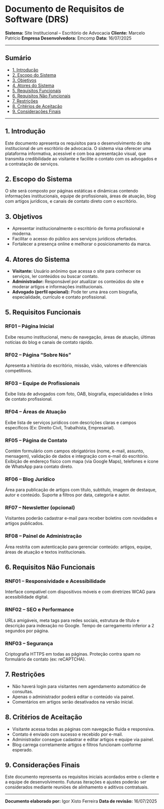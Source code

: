 # Documento de Requisitos de Software (DRS)

**Sistema:** Site Institucional – Escritório de Advocacia
**Cliente:** Marcelo Patrício
**Empresa Desenvolvedora:** Emcomp
**Data:** 16/07/2025

---

## Sumário

* [1. Introdução](#1-introdução)
* [2. Escopo do Sistema](#2-escopo-do-sistema)
* [3. Objetivos](#3-objetivos)
* [4. Atores do Sistema](#4-atores-do-sistema)
* [5. Requisitos Funcionais](#5-requisitos-funcionais)
* [6. Requisitos Não Funcionais](#6-requisitos-não-funcionais)
* [7. Restrições](#7-restrições)
* [8. Critérios de Aceitação](#8-critérios-de-aceitação)
* [9. Considerações Finais](#9-considerações-finais)

---

## 1. Introdução

Este documento apresenta os requisitos para o desenvolvimento do site institucional de um escritório de advocacia. O sistema visa oferecer uma plataforma informativa, acessível e com boa apresentação visual, que transmita credibilidade ao visitante e facilite o contato com os advogados e a contratação de serviços.

## 2. Escopo do Sistema

O site será composto por páginas estáticas e dinâmicas contendo informações institucionais, equipe de profissionais, áreas de atuação, blog com artigos jurídicos, e canais de contato direto com o escritório.

## 3. Objetivos

* Apresentar institucionalmente o escritório de forma profissional e moderna.
* Facilitar o acesso do público aos serviços jurídicos ofertados.
* Fortalecer a presença online e melhorar o posicionamento da marca.

## 4. Atores do Sistema

* **Visitante:** Usuário anônimo que acessa o site para conhecer os serviços, ler conteúdos ou buscar contato.
* **Administrador:** Responsável por atualizar os conteúdos do site e moderar artigos e informações institucionais.
* **Advogado (perfil opcional):** Pode ter uma área com biografia, especialidade, currículo e contato profissional.

## 5. Requisitos Funcionais

### RF01 – Página Inicial
Exibe resumo institucional, menu de navegação, áreas de atuação, últimas notícias do blog e canais de contato rápido.

### RF02 – Página “Sobre Nós”
Apresenta a história do escritório, missão, visão, valores e diferenciais competitivos.

### RF03 – Equipe de Profissionais
Exibe lista de advogados com foto, OAB, biografia, especialidades e links de contato profissional.

### RF04 – Áreas de Atuação
Exibe lista de serviços jurídicos com descrições claras e campos específicos (Ex: Direito Civil, Trabalhista, Empresarial).

### RF05 – Página de Contato
Contém formulário com campos obrigatórios (nome, e-mail, assunto, mensagem), validação de dados e integração com e-mail do escritório.
Exibição de endereço físico com mapa (via Google Maps), telefones e ícone de WhatsApp para contato direto.

### RF06 – Blog Jurídico
Área para publicação de artigos com título, subtítulo, imagem de destaque, autor e conteúdo.
Suporte a filtros por data, categoria e autor.

### RF07 – Newsletter (opcional)
Visitantes poderão cadastrar e-mail para receber boletins com novidades e artigos publicados.

### RF08 – Painel de Administração
Área restrita com autenticação para gerenciar conteúdo: artigos, equipe, áreas de atuação e textos institucionais.

## 6. Requisitos Não Funcionais

### RNF01 – Responsividade e Acessibilidade
Interface compatível com dispositivos móveis e com diretrizes WCAG para acessibilidade digital.

### RNF02 – SEO e Performance
URLs amigáveis, meta tags para redes sociais, estrutura de título e descrição para indexação no Google.
Tempo de carregamento inferior a 2 segundos por página.

### RNF03 – Segurança
Criptografia HTTPS em todas as páginas.
Proteção contra spam no formulário de contato (ex: reCAPTCHA).

## 7. Restrições

* Não haverá login para visitantes nem agendamento automático de consultas.
* Apenas o administrador poderá editar o conteúdo via painel.
* Comentários em artigos serão desativados na versão inicial.

## 8. Critérios de Aceitação

* Visitante acessa todas as páginas com navegação fluida e responsiva.
* Contato é enviado com sucesso e recebido por e-mail.
* Administrador consegue cadastrar e editar artigos e equipe via painel.
* Blog carrega corretamente artigos e filtros funcionam conforme esperado.

## 9. Considerações Finais

Este documento representa os requisitos iniciais acordados entre o cliente e a equipe de desenvolvimento. Futuras iterações e ajustes poderão ser considerados mediante reuniões de alinhamento e aditivos contratuais.

---

**Documento elaborado por:** Igor Xisto Ferreira
**Data de revisão:** 16/07/2025
